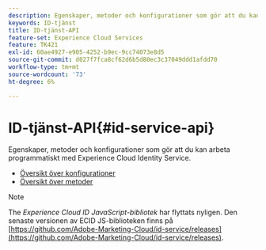 ```yaml
---
description: Egenskaper, metoder och konfigurationer som gör att du kan arbeta programmatiskt med Experience Cloud Identity Service.
keywords: ID-tjänst
title: ID-tjänst-API
feature-set: Experience Cloud Services
feature: TK421
exl-id: 60ae4927-e905-4252-b9ec-9cc74073e8d5
source-git-commit: d027f7fca8cf62d6b5d80ec3c37049ddd1afdd70
workflow-type: tm+mt
source-wordcount: '73'
ht-degree: 6%

---
```


# ID-tjänst-API{#id-service-api}

Egenskaper, metoder och konfigurationer som gör att du kan arbeta programmatiskt med Experience Cloud Identity Service.

* [Översikt över konfigurationer](function-vars/function-vars.md)
* [Översikt över metoder](get-set/get-set.md)

>[!NOTE]
>
>The *Experience Cloud ID JavaScript-bibliotek* har flyttats nyligen. Den senaste versionen av ECID JS-biblioteken finns på [https://github.com/Adobe-Marketing-Cloud/id-service/releases](https://github.com/Adobe-Marketing-Cloud/id-service/releases).
